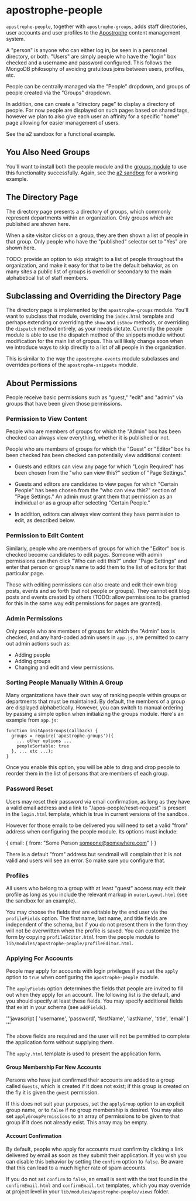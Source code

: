 # apostrophe-people

`apostrophe-people`, together with `apostrophe-groups`, adds staff directories, user accounts and user profiles to the [Apostrophe](http://github.com/punkave/apostrophe) content management system.

A "person" is anyone who can either log in, be seen in a personnel directory, or both. "Users" are simply people who have the "login" box checked and a username and password configured. This follows the MongoDB philosophy of avoiding gratuitous joins between users, profiles, etc.

People can be centrally managed via the "People" dropdown, and groups of people created via the "Groups" dropdown.

In addition, one can create a "directory page" to display a directory of people. For now people are displayed on such pages based on shared tags, however we plan to also give each user an affinity for a specific "home" page allowing for easier management of users.

See the a2 sandbox for a functional example.

## You Also Need Groups

You'll want to install both the people module and the [groups module](http://github.com/punkave/apostrophe-groups) to use this functionality successfully. Again, see the [a2 sandbox](http://github.com/punkave/apostrophe-sandbox) for a working example.

## The Directory Page

The directory page presents a directory of groups, which commonly represent departments within an organization. Only groups which are published are shown here.

When a site visitor clicks on a group, they are then shown a list of people in that group. Only people who have the "published" selector set to "Yes" are shown here.

TODO: provide an option to skip straight to a list of people throughout the organization, and make it easy for that to be the default behavior, as on many sites a public list of groups is overkill or secondary to the main alphabetical list of staff members.

## Subclassing and Overriding the Directory Page

The directory page is implemented by the `apostrophe-groups` module. You'll want to subclass that module, overriding the `index.html` template and perhaps extending or overriding the `show` and `isShow` methods, or overriding the `dispatch` method entirely, as your needs dictate. Currently the people module is able to use the dispatch method of the snippets module without modification for the main list of gropus. This will likely change soon when we introduce ways to skip directly to a list of all people in the organization.

This is similar to the way the `apostrophe-events` module subclasses and overrides portions of the `apostrophe-snippets` module.

## About Permissions

People receive basic permissions such as "guest," "edit" and "admin" via groups that have been given those permissions.

### Permission to View Content

People who are members of groups for which the "Admin" box has been checked can always view everything, whether it is published or not.

People who are members of groups for which the "Guest" or "Editor" box hs been checked has been checked can potentially view additional content:

* Guests and editors can view any page for which "Login Required" has been chosen from the "who can view this?" section of "Page Settings."

* Guests and editors are candidates to view pages for which "Certain People" has been chosen from the "who can view this?" section of "Page Settings." An admin must grant them that permission as an individual or as a group after selecting "Certain People."

* In addition, editors can always view content they have permission to edit, as described below.

### Permission to Edit Content

Similarly, people who are members of groups for which the "Editor" box is checked become candidates to edit pages. Someone with admin permissions can then click "Who can edit this?" under "Page Settings" and enter that person or group's name to add them to the list of editors for that particular page.

Those with editing permissions can also create and edit their own blog posts, events and so forth (but not people or groups). They cannot edit blog posts and events created by others (TODO: allow permissions to be granted for this in the same way edit permissions for pages are granted).

### Admin Permissions

Only people who are members of groups for which the "Admin" box is checked, and any hard-coded admin users in `app.js`, are permitted to carry out admin actions such as:

* Adding people
* Adding groups
* Changing and edit and view permissions.

### Sorting People Manually Within A Group

Many organizations have their own way of ranking people within groups or departments that must be maintained. By default, the members of a group are displayed alphabetically. However, you can switch to manual ordering by passing a simple option when initializing the groups module. Here's an example from `app.js`:

    function initAposGroups(callback) {
      groups = require('apostrophe-groups')({
        ... other options ...
        peopleSortable: true
      }, ... etc ...);
    }

Once you enable this option, you will be able to drag and drop people to reorder them in the list of persons that are members of each group.

### Password Reset

Users may reset their password via email confirmation, as long as they have a valid email address and a link to "/apos-people/reset-request" is present in the `login.html` template, which is true in current versions of the sandbox.

However for those emails to be delivered you will need to set a valid "from" address when configuring the people module. Its options must include:

{
  email: {
    from: "Some Person <someone@somewhere.com>"
  }
}

There is a default "from" address but sendmail will complain that it is not valid and users will see an error. So make sure you configure that.

### Profiles

All users who belong to a group with at least "guest" access may edit their profile as long as you include the relevant markup in `outerLayout.html` (see the sandbox for an example).

You may choose the fields that are editable by the end user via the `profileFields` option. The first name, last name, and title fields are independent of the schema, but if you do not present them in the form they will not be overwritten when the profile is saved. You can customize the form by copying `profileEditor.html` from the people module to `lib/modules/apostrophe-people/profileEditor.html`.

### Applying For Accounts

People may apply for accounts with login privileges if you set the `apply` option to `true` when configuring the `apostrophe-people` module.

The `applyFields` option determines the fields that people are invited to fill out when they apply for an account. The following list is the default, and you should specify at least these fields. You may specify additional fields that exist in your schema (see `addFields`).

'''javascript
[ 'username', 'password', 'firstName', 'lastName', 'title', 'email' ]
'''

The above fields are required and the user will not be permitted to complete the application form without supplying them.

The `apply.html` template is used to present the application form.

#### Group Membership For New Accounts

Persons who have just confirmed their accounts are added to a group called `Guests`, which is created if it does not exist; if this group is created on the fly it is given the `guest` permission.

If this does not suit your purposes, set the `applyGroup` option to an explicit group name, or to `false` if no group membership is desired. You may also set `applyGroupPermissions` to an array of permissions to be given to that group if it does not already exist. This array may be empty.

#### Account Confirmation

By default, people who apply for accounts must confirm by clicking a link delivered by email as soon as they submit their application. If you wish you can disable this behavior by setting the `confirm` option to `false`. Be aware that this can lead to a much higher rate of spam accounts.

If you do not set `confirm` to `false`, an email is sent with the text found in the `confirmEmail.html` and `confirmEmail.txt` templates, which you may override at project level in your `lib/modules/apostrophe-people/views` folder.

